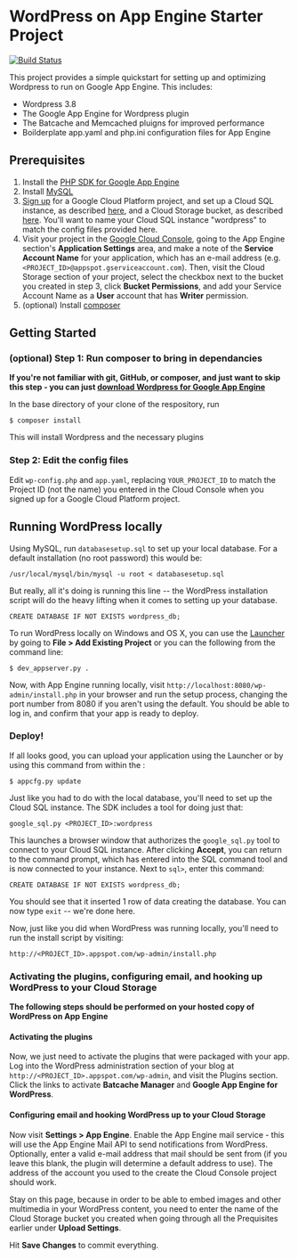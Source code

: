 # WordPress on App Engine Starter Project

[![Build Status](https://travis-ci.org/ajessup/appengine-php-wordpress-starter-project.png)](https://travis-ci.org/ajessup/appengine-php-wordpress-starter-project)

This project provides a simple quickstart for setting up and optimizing Wordpress to run on Google App Engine. This includes:

* Wordpress 3.8
* The Google App Engine for Wordpress plugin
* The Batcache and Memcached pluigns for improved performance
* Boilderplate app.yaml and php.ini configuration files for App Engine

## Prerequisites

1. Install the [PHP SDK for Google App Engine](https://developers.google.com/appengine/downloads#Google_App_Engine_SDK_for_PHP)
2. Install [MySQL](http://dev.mysql.com/downloads/)
3. [Sign up](http://cloud.google.com/console) for a Google Cloud Platform project, and
set up a Cloud SQL instance, as described [here](https://developers.google.com/cloud-sql/docs/instances), and a 
Cloud Storage bucket, as described [here](https://developers.google.com/storage/docs/signup). You'll want to name 
your Cloud SQL instance "wordpress" to match the config files provided here.
4. Visit your project in the
[Google Cloud Console](http://cloud.google.com/console), going to the App Engine section's **Application Settings**
area, and make a note of the **Service Account Name** for your application, which has an e-mail address 
(e.g. `<PROJECT_ID>@appspot.gserviceaccount.com`). Then, visit the Cloud Storage section of your project,
select the checkbox next to the bucket you created in step 3, click 
**Bucket Permissions**, and add your Service Account Name as a **User** account that has **Writer** permission.
5. (optional) Install [composer](https://getcomposer.org/download/)

## Getting Started

### (optional) Step 1: Run composer to bring in dependancies

**If you're not familiar with git, GitHub, or composer, and just want to skip this step - you can just [download Wordpress for Google App Engine](https://github.com/ajessup/appengine-php-wordpress-starter-project/raw/gh-pages/google-appengine-wordpress-latest.tgz)**

In the base directory of your clone of the respository, run

    $ composer install

This will install Wordpress and the necessary plugins

### Step 2: Edit the config files

Edit `wp-config.php` and `app.yaml`, replacing `YOUR_PROJECT_ID` to match the Project ID (not the name) you entered
in the Cloud Console when you signed up for a Google Cloud Platform project.

## Running WordPress locally

Using MySQL, run `databasesetup.sql` to set up your local database. For a default installation (no root password) 
this would be: 

    /usr/local/mysql/bin/mysql -u root < databasesetup.sql
    
But really, all it's doing is running this line -- the WordPress installation script will do the heavy lifting
when it comes to setting up your database. 

    CREATE DATABASE IF NOT EXISTS wordpress_db;

To run WordPress locally on Windows and OS X, you can use the 
[Launcher](https://developers.google.com/appengine/downloads#Google_App_Engine_SDK_for_PHP) 
by going to **File > Add Existing Project** or you can the following from the command line: 

    $ dev_appserver.py .
    
Now, with App Engine running locally, visit `http://localhost:8080/wp-admin/install.php` in your browser and run 
the setup process, changing the port number from 8080 if you aren't using the default. 
You should be able to log in, and confirm that your app is ready to deploy. 

### Deploy!

If all looks good, you can upload your application using the Launcher or by using this command from within the :

    $ appcfg.py update 
    
Just like you had to do with the local database, you'll need to set up the Cloud SQL instance. The SDK includes
a tool for doing just that:

    google_sql.py <PROJECT_ID>:wordpress
    
This launches a browser window that authorizes the `google_sql.py` tool to connect to your Cloud SQL instance.
After clicking **Accept**, you can return to the command prompt, which has entered into the SQL command tool
and is now connected to your instance. Next to `sql>`, enter this command:

    CREATE DATABASE IF NOT EXISTS wordpress_db;    
    
You should see that it inserted 1 row of data creating the database. You can now type `exit` -- we're done here.

Now, just like you did when WordPress was running locally, you'll need to run the install script by visiting:

    http://<PROJECT_ID>.appspot.com/wp-admin/install.php

### Activating the plugins, configuring email, and hooking up WordPress to your Cloud Storage

**The following steps should be performed on your hosted copy of WordPress on App Engine**

#### Activating the plugins

Now, we just need to activate the plugins that were packaged with your app. Log into the WordPress 
administration section of your blog at `http://<PROJECT_ID>.appspot.com/wp-admin`, and visit the 
Plugins section. Click the links to activate **Batcache Manager** and **Google App Engine for WordPress**.

#### Configuring email and hooking WordPress up to your Cloud Storage

Now visit **Settings > App Engine**. Enable the App Engine mail service - this will use the App Engine Mail 
API to send notifications from WordPress. Optionally, enter a valid e-mail address that mail should be sent
from (if you leave this blank, the plugin will determine a default address to use). The address of the account 
you used to the create the Cloud Console project should work.

Stay on this page, because in order to be able to embed images and other multimedia in your WordPress content,
you need to enter the name of the Cloud Storage bucket you created when going through all the Prequisites earlier
under **Upload Settings**. 

Hit **Save Changes** to commit everything.
